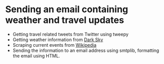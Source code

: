 # Sending an email containing weather and travel updates

- Getting travel related tweets from Twitter using tweepy
- Getting weather information from [Dark Sky](https://darksky.net/dev)
- Scraping current events from [Wikipedia](https://en.m.wikipedia.org/wiki/Portal:Current_events)
- Sending the information to an email address using smtplib, formatting the email using HTML.
